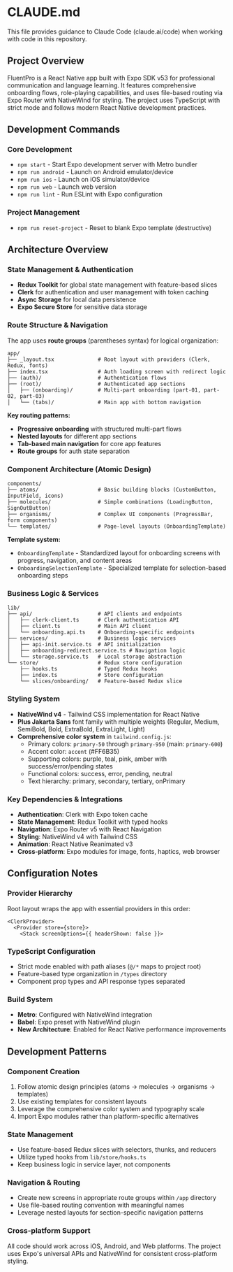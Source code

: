 # CLAUDE.md

This file provides guidance to Claude Code (claude.ai/code) when working with code in this repository.

## Project Overview

FluentPro is a React Native app built with Expo SDK v53 for professional communication and language learning. It features comprehensive onboarding flows, role-playing capabilities, and uses file-based routing via Expo Router with NativeWind for styling. The project uses TypeScript with strict mode and follows modern React Native development practices.

## Development Commands

### Core Development
- `npm start` - Start Expo development server with Metro bundler
- `npm run android` - Launch on Android emulator/device
- `npm run ios` - Launch on iOS simulator/device
- `npm run web` - Launch web version
- `npm run lint` - Run ESLint with Expo configuration

### Project Management
- `npm run reset-project` - Reset to blank Expo template (destructive)

## Architecture Overview

### State Management & Authentication
- **Redux Toolkit** for global state management with feature-based slices
- **Clerk** for authentication and user management with token caching
- **Async Storage** for local data persistence
- **Expo Secure Store** for sensitive data storage

### Route Structure & Navigation
The app uses **route groups** (parentheses syntax) for logical organization:

```
app/
├── _layout.tsx              # Root layout with providers (Clerk, Redux, fonts)
├── index.tsx                # Auth loading screen with redirect logic
├── (auth)/                  # Authentication flows
├── (root)/                  # Authenticated app sections
│   ├── (onboarding)/        # Multi-part onboarding (part-01, part-02, part-03)
│   └── (tabs)/              # Main app with bottom navigation
```

**Key routing patterns:**
- **Progressive onboarding** with structured multi-part flows
- **Nested layouts** for different app sections
- **Tab-based main navigation** for core app features
- **Route groups** for auth state separation

### Component Architecture (Atomic Design)

```
components/
├── atoms/                   # Basic building blocks (CustomButton, InputField, icons)
├── molecules/               # Simple combinations (LoadingButton, SignOutButton)
├── organisms/               # Complex UI components (ProgressBar, form components)
└── templates/               # Page-level layouts (OnboardingTemplate)
```

**Template system:**
- `OnboardingTemplate` - Standardized layout for onboarding screens with progress, navigation, and content areas
- `OnboardingSelectionTemplate` - Specialized template for selection-based onboarding steps

### Business Logic & Services

```
lib/
├── api/                     # API clients and endpoints
│   ├── clerk-client.ts      # Clerk authentication API
│   ├── client.ts            # Main API client
│   └── onboarding.api.ts    # Onboarding-specific endpoints
├── services/                # Business logic services
│   ├── api-init.service.ts  # API initialization
│   ├── onboarding-redirect.service.ts # Navigation logic
│   └── storage.service.ts   # Local storage abstraction
└── store/                   # Redux store configuration
    ├── hooks.ts             # Typed Redux hooks
    ├── index.ts             # Store configuration
    └── slices/onboarding/   # Feature-based Redux slice
```

### Styling System
- **NativeWind v4** - Tailwind CSS implementation for React Native
- **Plus Jakarta Sans** font family with multiple weights (Regular, Medium, SemiBold, Bold, ExtraBold, ExtraLight, Light)
- **Comprehensive color system** in `tailwind.config.js`:
  - Primary colors: `primary-50` through `primary-950` (main: `primary-600`)
  - Accent color: `accent` (#FF6B35)
  - Supporting colors: purple, teal, pink, amber with success/error/pending states
  - Functional colors: success, error, pending, neutral
  - Text hierarchy: primary, secondary, tertiary, onPrimary

### Key Dependencies & Integrations
- **Authentication**: Clerk with Expo token cache
- **State Management**: Redux Toolkit with typed hooks
- **Navigation**: Expo Router v5 with React Navigation
- **Styling**: NativeWind v4 with Tailwind CSS
- **Animation**: React Native Reanimated v3
- **Cross-platform**: Expo modules for image, fonts, haptics, web browser

## Configuration Notes

### Provider Hierarchy
Root layout wraps the app with essential providers in this order:
```tsx
<ClerkProvider>
  <Provider store={store}>
    <Stack screenOptions={{ headerShown: false }}>
```

### TypeScript Configuration
- Strict mode enabled with path aliases (`@/*` maps to project root)
- Feature-based type organization in `/types` directory
- Component prop types and API response types separated

### Build System
- **Metro**: Configured with NativeWind integration
- **Babel**: Expo preset with NativeWind plugin
- **New Architecture**: Enabled for React Native performance improvements

## Development Patterns

### Component Creation
1. Follow atomic design principles (atoms → molecules → organisms → templates)
2. Use existing templates for consistent layouts
3. Leverage the comprehensive color system and typography scale
4. Import Expo modules rather than platform-specific alternatives

### State Management
- Use feature-based Redux slices with selectors, thunks, and reducers
- Utilize typed hooks from `lib/store/hooks.ts`
- Keep business logic in service layer, not components

### Navigation & Routing
- Create new screens in appropriate route groups within `/app` directory
- Use file-based routing convention with meaningful names
- Leverage nested layouts for section-specific navigation patterns

### Cross-platform Support
All code should work across iOS, Android, and Web platforms. The project uses Expo's universal APIs and NativeWind for consistent cross-platform styling.